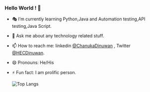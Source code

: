 ### Hello World ! 👋 


- 🎭 I’m currently learning Python,Java and Automation testing,API testing,Java Script.
- 💬 Ask me about any technology related stuff.
- 📫 How to reach me: linkedin [@ChanukaDinuwan](https://www.linkedin.com/in/chanuka-dinuwan-7190b516a/) , Twitter [@HECDinuwan](https://twitter.com/HECDinuwan).
- 😄 Pronouns: He/His
- ⚡ Fun fact: I am prolific person.



    ![Top Langs](https://github-readme-stats.vercel.app/api/top-langs/?username=CDinuwan&layout=compact)
